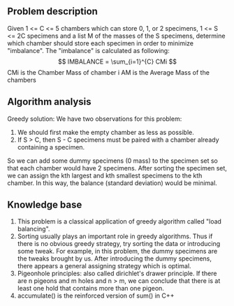 ## Problem description

Given 1 <= C <= 5 chambers which can store 0, 1, or 2 specimens, 1 <= S <= 2C specimens and a list M of the masses of the S specimens, determine which chamber should store each specimen in order to minimize "imbalance".
The "imbalance" is calculated as following:
$$
IMBALANCE = \sum_{i=1}^{C} CMi
$$
CMi is the Chamber Mass of chamber i
AM is the Average Mass of the chambers

## Algorithm analysis

Greedy solution:
We have two observations for this problem:

1. We should first make the empty chamber as less as possible.
2. If S > C, then S - C specimens must be paired with a chamber already containing a specimen.

So we can add some dummy specimens (0 mass) to the specimen set so that each chamber would have 2 specimens.
After sorting the specimen set, we can assign the kth largest and kth smallest specimens to the kth chamber. In this way, the balance (standard deviation) would be minimal.

## Knowledge base

1. This problem is a classical application of greedy algorithm called "load balancing".
2. Sorting usually plays an important role in greedy algorithms. Thus if there is no obvious greedy strategy, try sorting the data or introducing some tweak.
   For example, in this problem, the dummy specimens are the tweaks brought by us. After introducing the dummy specimens, there appears a general assigning strategy which is optimal.
3. Pigeonhole principles: also called dirichlet's drawer principle. If there are n pigeons and m holes and n > m, we can conclude that there is at least one hold that contains more than one pigeon.
4. accumulate() is the reinforced version of sum() in C++